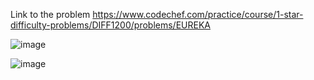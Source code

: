 Link to the problem https://www.codechef.com/practice/course/1-star-difficulty-problems/DIFF1200/problems/EUREKA


![image](https://github.com/Haleshot/Competitive-Programming/assets/57552973/c4880920-a398-4da5-90fe-f4e10fc5c4e7)


![image](https://github.com/Haleshot/Competitive-Programming/assets/57552973/8d90868c-1330-4937-8b79-01d9c2d06251)
